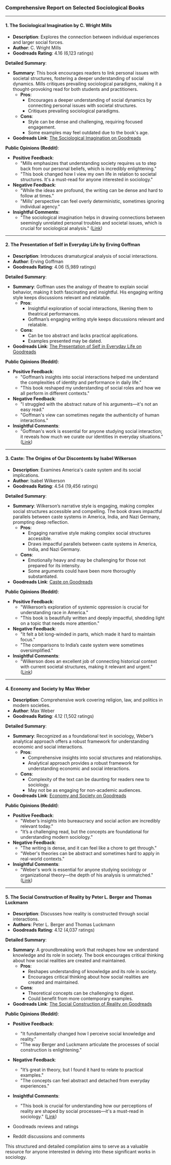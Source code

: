 ### Comprehensive Report on Selected Sociological Books

---

#### **1. The Sociological Imagination by C. Wright Mills**

- **Description**: Explores the connection between individual experiences and larger social forces.
- **Author**: C. Wright Mills
- **Goodreads Rating**: 4.16 (6,123 ratings)

**Detailed Summary**:
- **Summary**: This book encourages readers to link personal issues with societal structures, fostering a deeper understanding of social dynamics. Mills critiques prevailing sociological paradigms, making it a thought-provoking read for both students and practitioners.
  - **Pros**:
    - Encourages a deeper understanding of social dynamics by connecting personal issues with societal structures.
    - Critiques prevailing sociological paradigms.
  - **Cons**:
    - Style can be dense and challenging, requiring focused engagement.
    - Some examples may feel outdated due to the book's age.
- **Goodreads Link**: [The Sociological Imagination on Goodreads](https://www.goodreads.com/book/show/414773.The_Sociological_Imagination)

**Public Opinions (Reddit)**:
- **Positive Feedback**:
  - "Mills emphasizes that understanding society requires us to step back from our personal beliefs, which is incredibly enlightening."
  - "This book changed how I view my own life in relation to societal structures. It's a must-read for anyone interested in sociology."
- **Negative Feedback**:
  - "While the ideas are profound, the writing can be dense and hard to follow at times."
  - "Mills' perspective can feel overly deterministic, sometimes ignoring individual agency."
- **Insightful Comments**:
  - "The sociological imagination helps in drawing connections between seemingly unrelated personal troubles and societal issues, which is crucial for sociological analysis." ([Link](https://www.reddit.com/r/sociology/comments/17hdw0k/can_someone_explain_sociological_imagination/))

---

#### **2. The Presentation of Self in Everyday Life by Erving Goffman**

- **Description**: Introduces dramaturgical analysis of social interactions.
- **Author**: Erving Goffman
- **Goodreads Rating**: 4.06 (5,989 ratings)

**Detailed Summary**:
- **Summary**: Goffman uses the analogy of theatre to explain social behavior, making it both fascinating and insightful. His engaging writing style keeps discussions relevant and relatable.
  - **Pros**:
    - Insightful exploration of social interactions, likening them to theatrical performances.
    - Goffman’s engaging writing style keeps discussions relevant and relatable.
  - **Cons**:
    - Can be too abstract and lacks practical applications.
    - Examples presented may be dated.
- **Goodreads Link**: [The Presentation of Self in Everyday Life on Goodreads](https://www.goodreads.com/book/show/931984.The_Presentation_of_Self_in_Everyday_Life)

**Public Opinions (Reddit)**:
- **Positive Feedback**:
  - "Goffman’s insights into social interactions helped me understand the complexities of identity and performance in daily life."
  - "This book reshaped my understanding of social roles and how we all perform in different contexts."
- **Negative Feedback**:
  - "I struggled with the abstract nature of his arguments—it's not an easy read."
  - "Goffman's view can sometimes negate the authenticity of human interactions."
- **Insightful Comments**:
  - "Goffman's work is essential for anyone studying social interaction; it reveals how much we curate our identities in everyday situations." ([Link](https://www.reddit.com/r/VeryBadWizards/comments/1245d6r/topic_request_erving_goffman_the_presentation_of/))

---

#### **3. Caste: The Origins of Our Discontents by Isabel Wilkerson**

- **Description**: Examines America's caste system and its social implications.
- **Author**: Isabel Wilkerson
- **Goodreads Rating**: 4.54 (19,456 ratings)

**Detailed Summary**:
- **Summary**: Wilkerson’s narrative style is engaging, making complex social structures accessible and compelling. The book draws impactful parallels between caste systems in America, India, and Nazi Germany, prompting deep reflection.
  - **Pros**:
    - Engaging narrative style making complex social structures accessible.
    - Draws impactful parallels between caste systems in America, India, and Nazi Germany.
  - **Cons**:
    - Emotionally heavy and may be challenging for those not prepared for its intensity.
    - Some arguments could have been more thoroughly substantiated.
- **Goodreads Link**: [Caste on Goodreads](https://www.goodreads.com/book/show/51152447-caste)

**Public Opinions (Reddit)**:
- **Positive Feedback**:
  - "Wilkerson’s exploration of systemic oppression is crucial for understanding race in America."
  - "This book is beautifully written and deeply impactful, shedding light on a topic that needs more attention."
- **Negative Feedback**:
  - "It felt a bit long-winded in parts, which made it hard to maintain focus."
  - "The comparisons to India’s caste system were sometimes oversimplified."
- **Insightful Comments**:
  - "Wilkerson does an excellent job of connecting historical context with current societal structures, making it relevant and urgent." ([Link](https://www.reddit.com/r/books/comments/kii0c0/what_do_people_think_about_isabel_wilkersons/))

---

#### **4. Economy and Society by Max Weber**

- **Description**: Comprehensive work covering religion, law, and politics in modern societies.
- **Author**: Max Weber
- **Goodreads Rating**: 4.12 (1,502 ratings)

**Detailed Summary**:
- **Summary**: Recognized as a foundational text in sociology, Weber’s analytical approach offers a robust framework for understanding economic and social interactions.
  - **Pros**:
    - Comprehensive insights into social structures and relationships.
    - Analytical approach provides a robust framework for understanding economic and social interactions.
  - **Cons**:
    - Complexity of the text can be daunting for readers new to sociology.
    - May not be as engaging for non-academic audiences.
- **Goodreads Link**: [Economy and Society on Goodreads](https://www.goodreads.com/book/show/136026.Economy_and_Society)

**Public Opinions (Reddit)**:
- **Positive Feedback**:
  - "Weber’s insights into bureaucracy and social action are incredibly relevant today."
  - "It’s a challenging read, but the concepts are foundational for understanding modern sociology."
- **Negative Feedback**:
  - "The writing is dense, and it can feel like a chore to get through."
  - "Weber's theories can be abstract and sometimes hard to apply in real-world contexts."
- **Insightful Comments**:
  - "Weber's work is essential for anyone studying sociology or organizational theory—the depth of his analysis is unmatched." ([Link](https://www.reddit.com/r/sociology/comments/16ok9oi/is_max_webers_economy_and_society_worth_reading/))

---

#### **5. The Social Construction of Reality by Peter L. Berger and Thomas Luckmann**

- **Description**: Discusses how reality is constructed through social interactions.
- **Authors**: Peter L. Berger and Thomas Luckmann
- **Goodreads Rating**: 4.12 (4,037 ratings)

**Detailed Summary**:
- **Summary**: A groundbreaking work that reshapes how we understand knowledge and its role in society. The book encourages critical thinking about how social realities are created and maintained.
  - **Pros**:
    - Reshapes understanding of knowledge and its role in society.
    - Encourages critical thinking about how social realities are created and maintained.
  - **Cons**:
    - Theoretical concepts can be challenging to digest.
    - Could benefit from more contemporary examples.
- **Goodreads Link**: [The Social Construction of Reality on Goodreads](https://www.goodreads.com/book/show/51726.The_Social_Construction_of_Reality)

**Public Opinions (Reddit)**:
- **Positive Feedback**:
  - "It fundamentally changed how I perceive social knowledge and reality."
  - "The way Berger and Luckmann articulate the processes of social construction is enlightening."
- **Negative Feedback**:
  - "It’s great in theory, but I found it hard to relate to practical examples."
  - "The concepts can feel abstract and detached from everyday experiences."
- **Insightful Comments**:
  - "This book is crucial for understanding how our perceptions of reality are shaped by social processes—it's a must-read in sociology." ([Link](https://www.reddit.com/r/sociology/comments/195ynuy/recently_reread_the_social_construction_of/))


- Goodreads reviews and ratings
- Reddit discussions and comments

This structured and detailed compilation aims to serve as a valuable resource for anyone interested in delving into these significant works in sociology.
